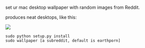 set ur mac desktop wallpaper with random images from Reddit.

produces neat desktops, like this:

![](http://i.imgur.com/hudkAb9.jpg)

```
sudo python setup.py install
sudo wallpaper [a subreddit, default is earthporn] 
```
